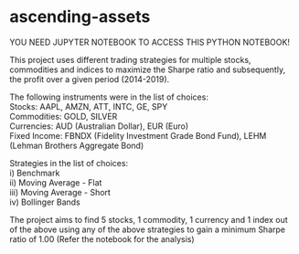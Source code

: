 # ascending-assets

YOU NEED JUPYTER NOTEBOOK TO ACCESS THIS PYTHON NOTEBOOK!<br/>

This project uses different trading strategies for multiple stocks, commodities and indices to maximize the Sharpe ratio and subsequently, the profit over a given period (2014-2019).<br/>

The following instruments were in the list of choices:<br/>
Stocks: AAPL, AMZN, ATT, INTC, GE, SPY<br/>
Commodities: GOLD, SILVER<br/>
Currencies: AUD (Australian Dollar), EUR (Euro)<br/>
Fixed Income: FBNDX (Fidelity Investment Grade Bond Fund), LEHM (Lehman Brothers Aggregate Bond)<br/>

Strategies in the list of choices: <br/>
i) Benchmark<br/>
ii) Moving Average - Flat<br/>
iii) Moving Average - Short<br/>
iv) Bollinger Bands<br/>

The project aims to find 5 stocks, 1 commodity, 1 currency and 1 index out of the above using any of the above strategies to gain a minimum Sharpe ratio of 1.00
(Refer the notebook for the analysis)
